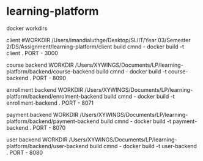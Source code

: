 # learning-platform

docker workdirs

client
#WORKDIR /Users/imandialuthge/Desktop/SLIIT/Year 03/Semester 2/DS/Assignment/learning-platform/client
build cmnd - docker build -t client .
PORT - 3000

course backend
WORKDIR /Users/XYWINGS/Documents/LP/learning-platform/backend/course-backend
build cmnd - docker build -t course-backend .
PORT - 8090

enrollment backend
WORKDIR /Users/XYWINGS/Documents/LP/learning-platform/backend/enrolment-backend
build cmnd - docker build -t enrollment-backend .
PORT - 8071

payment backend
WORKDIR /Users/XYWINGS/Documents/LP/learning-platform/backend/payment-backend
build cmnd - docker build -t payment-backend .
PORT - 8070

user backend
WORKDIR /Users/XYWINGS/Documents/LP/learning-platform/backend/user-backend
build cmnd - docker build -t user-backend .
PORT - 8080


